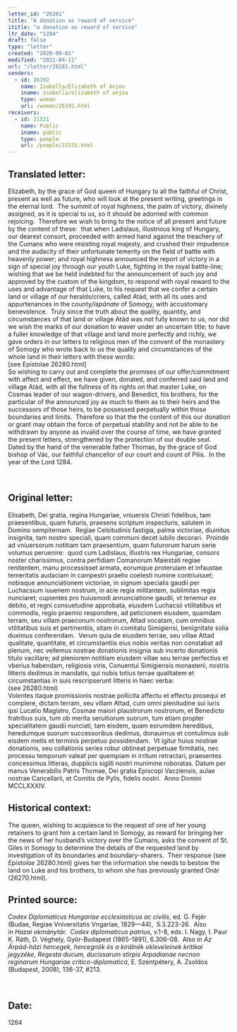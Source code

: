 ```yaml
---
letter_id: "26281"
title: "A donation as reward of service"
ititle: "a donation as reward of service"
ltr_date: "1284"
draft: false
type: "letter"
created: "2020-09-01"
modified: "2021-04-11"
url: "/letter/26281.html"
senders:
  - id: 26192
    name: Isabella/Elizabeth of Anjou
    iname: isabella/elizabeth of anjou
    type: woman
    url: /woman/26192.html
receivers:
  - id: 21531
    name: Public
    iname: public
    type: people
    url: /people/21531.html
---
```

<h2> Translated letter:</h2><p>Elizabeth, by the grace of God queen of Hungary to all the faithful of Christ, present as well as future, who will look at the present writing, greetings in the eternal lord.&nbsp; The summit of royal highness, the palm of victory, divinely assigned, as it is special to us, so it should be adorned with common rejoicing.&nbsp; Therefore we wish to bring to the notice of all present and future by the content of these:&nbsp; that when Ladislaus, illustrious king of Hungary, our dearest consort, proceeded with armed hand against the treachery of the Cumans who were resisting royal majesty, and crushed their impudence and the audacity of their unfortunate temerity on the field of battle with heavenly power; and royal highness announced the report of victory in a sign of special joy through our youth Luke, fighting in the royal battle-line; wishing that we be held indebted for the announcement of such joy and approved by the custom of the kingdom, to respond with royal reward to the uses and advantage of that Luke, to his request that we confer a certain land or village of our heralds/criers, called Atád, with all its uses and appurtenances in the county<i>/ispánate</i> of Somogy, with accustomary benevolence.&nbsp; Truly since the truth about the quality, quantity, and circumstances of that land or village Atád was not fully known to us, nor did we wish the marks of our donation to waver under an uncertain title; to have a fuller knowledge of that village and land more perfectly and richly, we gave orders in our letters to religious men of the convent of the monastery of Somogy who wrote back to us the quality and circumstances of the whole land in their letters with these words:&nbsp; <br> [see Epistolae 26280.html]<br> So wishing to carry out and complete the promises of our offer/commitment with affect and effect, we have given, donated, and conferred said land and village Atád, with all the fullness of its rights on that master Luke, on Cosmas leader of our wagon-drivers, and Benedict, his brothers, for the particular of the announced joy as much to them as to their heirs and the successors of those heirs, to be possessed perpetually within those boundaries and limits.&nbsp; Therefore so that the the content of this our donation or grant may obtain the force of perpetual stability and not be able to be withdrawn by anyone as invalid over the course of time, we have granted the present letters, strengthened by the protection of our double seal.&nbsp; Dated by the hand of the venerable father Thomas, by the grace of God bishop of Vác, our faithful chancellor of our court and count of Pilis.&nbsp; In the year of the Lord 1284.</p><p>&nbsp;</p><h2 class="mt-4"> Original letter:</h2><p>Elisabeth, Dei gratia, regina Hungariae, vniuersis Christi fidelibus, tam praesentibus, quam futuris, praesens scriptum inspecturis, salutem in Domino sempiternam.&nbsp; Regiae Celsitudinis fastigia, palma victoriae, diuinitus insignita, tam nostro speciali, quam communi decet iubilo decorari.&nbsp; Proinde ad vniuersorum notitiam tam praesentium, quam futurorum harum serie volumus peruenire:&nbsp; quod cum Ladislaus, illustris rex Hungariae, consors noster charissimus, contra perfidiam Comanorum Maiestati regiae renitentem, manu processisset armata, eorumque proteruiam et infaustae temeritatis audaciam in campestri praelio coelesti numine contriuisset; nobisque annunciationem victoriae, in signum specialis gaudii per Luchacsium iuuenem nostrum, in acie regia militantem, sublimitas regia nunciaret; cupientes pro huiusmodi annunciatione gaudii, vt tenemur ex debito, et regni consuetudine approbata, eiusdem Luchacsii vtilitatibus et commodis, regio praemio respondere, ad peticionem eiusdem, quamdam terram, seu villam praeconum nostrorum, Attad vocatam, cum omnibus vtilitatibus suis et pertinentiis, sitam in comitatu Simigiensi, benignitate solia duximus conferendam.&nbsp; Verum quia de eiusdem terrae, seu villae Attad qualitate, quantitate, et circumstantiis eius nobis veritas non constabat ad plenum, nec vellemus nostrae donationis insignia sub incerto donationis titulo vacillare; ad pleniorem notitiam eiusdem villae seu terrae perfectius et vberius habendam, religiosis viris, Conuentui Simigiensis monasterii, nostris litteris dedimus in mandatis, qui nobis totius terrae qualitatem et circumstantias in suis rescripserunt litteris in haec verba:&nbsp;<br>(see 26280.html)<br>Volentes itaque promissionis nostrae pollicita affectu et effectu prosequi et complere, dictam terram, seu villam Attad, cum omni plenitudine sui iuris ipsi Lucatio Magistro, Cosmae maiori plaustrorum nostrorum, et Benedicto fratribus suis, tum ob merita seruitiorum suorum, tum etiam propter specialitatem gaudii nunciati, tam eisdem, quam eorumdem heredibus, heredumque suorum successoribus dedimus, donauimus et contulimus sub eisdem metis et terminis perpetuo possidendam.&nbsp; Vt igitur huius nostrae donationis, seu collationis series robur obtineat perpetuae firmitatis, nec processu temporum valeat per quempiam in irritum retractari, praesentes concessimus litteras, dupplicis sigilli nostri munimine roboratas. Datum per manus Venerabilis Patris Thomae, Dei gratia Episcopi Vacziensis, aulae nostrae Cancellarii, et Comitis de Pylis, fidelis nostri.&nbsp; Anno Domini MCCLXXXIV.</p><p></p><h2 class="mt-4"> Historical context:</h2><p>The queen, wishing to acquiesce to the request of one of her young retainers to grant him a certain land in Somogy, as reward for bringing her the news of her husband’s victory over the Cumans, asks the convent of St. Giles in Somogy to determine the details of the requested land by investigation of its boundaries and boundary-sharers.&nbsp; Their response (see <i>Epistolae</i> 26280.html) gives her the information she needs to bestow the land on Luke and his brothers, to whom she has previously granted Onár (26270.html).</p><h2 class="mt-4"> Printed source:</h2><p><i>Codex Diplomaticus Hungariae ecclesiasticus ac civilis</i>, ed. G. Fejér (Budae, Regiae Vniversitatis Vngariae, 1829—44),&nbsp; 5.3.223-26.&nbsp; Also in&nbsp;<em>Hazai okmánytár.&nbsp; Codex diplomaticus patrius</em>, v.1-8, eds. I. Nagy, I. Paur K. Ráth, D. Véghely, Györ-Budapest (1865-1891), 6.306-08.&nbsp; Also in&nbsp;<i>Az Árpád-házi hercegek, hercegnök és a királnék okleveleinek kritikai jegyzéke, Regesta ducum, ducissarum stirpis Arpadianae necnon reginarum Hungariae critico-diplomatica</i>, E. Szentpétery, A. Zsoldos (Budapest, 2008), 136-37, #213.</p><p>&nbsp;</p><h2 class="mt-4"> Date:</h2>1284